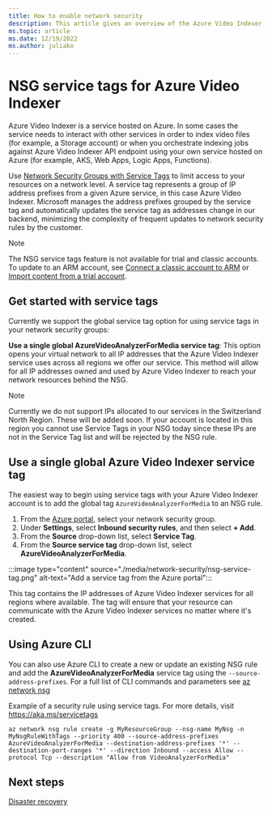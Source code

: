 ```yaml
---
title: How to enable network security
description: This article gives an overview of the Azure Video Indexer  network security options.
ms.topic: article
ms.date: 12/19/2022
ms.author: juliako
---
```


# NSG service tags for Azure Video Indexer

Azure Video Indexer is a service hosted on Azure. In some cases the service needs to interact with other services in order to index video files (for example, a Storage account) or when you orchestrate indexing jobs against Azure Video Indexer API endpoint using your own service hosted on Azure (for example, AKS, Web Apps, Logic Apps, Functions). 

Use [Network Security Groups with Service Tags](../virtual-network/service-tags-overview.md) to limit access to your resources on a network level. A service tag represents a group of IP address prefixes from a given Azure service, in this case Azure Video Indexer. Microsoft manages the address prefixes grouped by the service tag and automatically updates the service tag as addresses change in our backend, minimizing the complexity of frequent updates to network security rules by the customer.

> [!NOTE]
> The NSG service tags feature is not available for trial and classic accounts. To update to an ARM account, see [Connect a classic account to ARM](connect-classic-account-to-arm.md) or [Import content from a trial account](import-content-from-trial.md).

## Get started with service tags

Currently we support the global service tag option for using service tags in your network security groups:

**Use a single global AzureVideoAnalyzerForMedia service tag**: This option opens your virtual network to all IP addresses that the Azure Video Indexer service uses across all regions we offer our service. This method will allow for all IP addresses owned and used by Azure Video Indexer to reach your network resources behind the NSG.

> [!NOTE]
> Currently we do not support IPs allocated to our services in the Switzerland North Region. These will be added soon. If your account is located in this region you cannot use Service Tags in your NSG today since these IPs are not in the Service Tag list and will be rejected by the NSG rule.

## Use a single global Azure Video Indexer service tag

The easiest way to begin using service tags with your Azure Video Indexer account is to add the global tag `AzureVideoAnalyzerForMedia` to an NSG rule.

1. From the [Azure portal](https://portal.azure.com/), select your network security group.
1. Under **Settings**, select **Inbound security rules**, and then select **+ Add**.
1. From the **Source** drop-down list, select **Service Tag**.
1. From the **Source service tag** drop-down list, select **AzureVideoAnalyzerForMedia**.

:::image type="content" source="./media/network-security/nsg-service-tag.png" alt-text="Add a service tag from the Azure portal":::

This tag contains the IP addresses of Azure Video Indexer services for all regions where available. The tag will ensure that your resource can communicate with the Azure Video Indexer services no matter where it's created.

## Using Azure CLI

You can also use Azure CLI to create a new or update an existing NSG rule and add the **AzureVideoAnalyzerForMedia** service tag using the `--source-address-prefixes`. For a full list of CLI commands and parameters see [az network nsg](/cli/azure/network/nsg/rule?view=azure-cli-latest&preserve-view=true)

Example of a security rule using service tags. For more details, visit https://aka.ms/servicetags

`az network nsg rule create -g MyResourceGroup --nsg-name MyNsg -n MyNsgRuleWithTags --priority 400 --source-address-prefixes AzureVideoAnalyzerForMedia --destination-address-prefixes '*' --destination-port-ranges '*' --direction Inbound --access Allow --protocol Tcp --description "Allow from VideoAnalyzerForMedia"`

## Next steps

[Disaster recovery](video-indexer-disaster-recovery.md)
